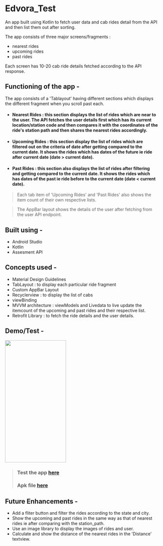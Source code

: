 # Edvora_Test
An app built using Kotlin to fetch user data and cab rides detail from the API and then list them out after sorting. 

The app consists of three major screens/fragments : 
- nearest rides 
- upcoming rides
- past rides

Each screen has 10-20 cab ride details fetched according to the API response.

## Functioning of the app - 
The app consists of a 'Tablayout' having different sections which displays the different fragment when you scroll past each. 

- ####  Nearest Rides : this section displays the list of rides which are near to the user. The API fetches the user details first which has its current location/station code and then compares it with the coordinates of the ride's station path and then shares the nearest rides accordingly.
- #### Upcoming Rides : this section display the list of rides which are filtered out on the criteria of date after getting compared to the current date. It shows the rides which has dates of the future ie ride after current date (date > current date).
- #### Past Rides : this section also displays the list of rides after filtering and getting compared to the current date. It shows the rides which has dates of the past ie ride before to the current date (date < current date).

> Each tab item of 'Upcoming Rides' and 'Past Rides' also shows the item count of their own respective lists. 

> The AppBar layout shows the details of the user after fetching from the user API endpoint. 

## Built using - 
- Android Studio 
- Kotlin 
- Assesment API 

## Concepts used - 
- Material Design Guidelines 
- TabLayout : to display each particular ride fragment 
- Custom AppBar Layout 
- Recyclerview : to display the list of cabs 
- viewBinding 
- MVVM architecture : viewModels and Livedata to live update the itemcount of the upcoming and past rides and their respective list. 
- Retrofit Library : to fetch the ride details and the user details. 

## Demo/Test - 
<img src="https://github.com/Dhruv-194/Edvora_Test/blob/master/edvoratest_gif.gif" width="200" height="400"/>

 > ### Test the app [here](https://appetize.io/app/wfxrglxjt2t75vwn3wsbg4qk5m)
 > ### Apk file [here](https://github.com/Dhruv-194/Edvora_Test/blob/master/app-debug.apk?raw=true)

## Future Enhancements - 
- Add a fliter button and filter the rides according to the state and city. 
- Show the upcoming and past rides in the same way as that of nearest rides ie after comparing with the station_path.
- Use an image library to display the images of rides and user. 
- Calculate and show the distance of the nearest rides in the 'Distance' textview.

